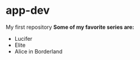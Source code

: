 # app-dev
My first repository
**Some of my favorite series are:**

<ul>
  <li>Lucifer</li>
  <li>Elite</li>
  <li>Alice in Borderland</li>
</ul>
